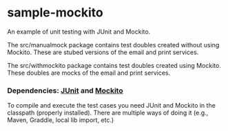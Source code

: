 # sample-mockito
An example of unit testing with JUnit and Mockito.

The src/manualmock package contains test doubles created without using Mockito. These are stubed versions of the email and print services.

The src/withmockito package contains test doubles created using Mockito. These doubles are mocks of the email and print services.

### Dependencies: [JUnit](https://junit.org/) and [Mockito](https://site.mockito.org/)
To compile and execute the test cases you need JUnit and Mockito in the classpath (properly installed).
There are multiple ways of doing it (e.g., Maven, Graddle, local lib import, etc.)
